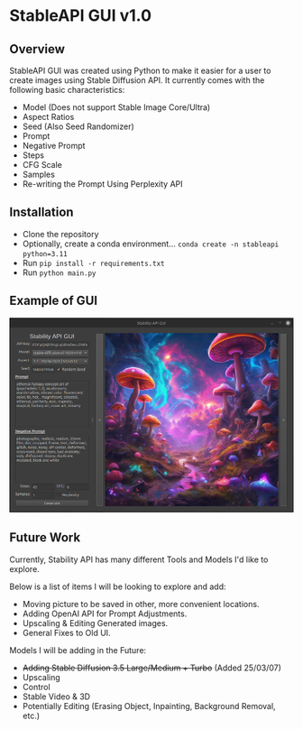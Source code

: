 # StableAPI GUI v1.0
## Overview
StableAPI GUI was created using Python to make it easier for a user to create images using Stable Diffusion API. It currently comes with the following basic characteristics:
- Model (Does not support Stable Image Core/Ultra)
- Aspect Ratios
- Seed (Also Seed Randomizer)
- Prompt
- Negative Prompt
- Steps
- CFG Scale
- Samples
- Re-writing the Prompt Using Perplexity API

## Installation
- Clone the repository
- Optionally, create a conda environment... `conda create -n stableapi python=3.11`
- Run `pip install -r requirements.txt`
- Run `python main.py`

## Example of GUI
<div align="center">

![Example of StableAPI GUI](data/Example.png)

</div>

## Future Work
Currently, Stability API has many different Tools and Models I'd like to explore.

Below is a list of items I will be looking to explore and add:
- Moving picture to be saved in other, more convenient locations.
- Adding OpenAI API for Prompt Adjustments.
- Upscaling & Editing Generated images.
- General Fixes to Old UI.

Models I will be adding in the Future:
- ~~Adding Stable Diffusion 3.5 Large/Medium + Turbo~~ (Added 25/03/07)
- Upscaling
- Control
- Stable Video & 3D
- Potentially Editing (Erasing Object, Inpainting, Background Removal, etc.)
